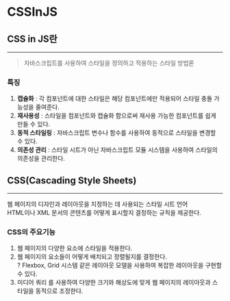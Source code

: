 # CSSInJS

## CSS in JS란

***

> 자바스크립트를 사용하여 스타일을 정의하고 적용하는 스타일 방법론

### 특징

1. **캡슐화** : 각 컴포넌트에 대한 스타일은 해당 컴포넌트에만 적용되어 스타일 충돌 가능성을 줄여준다.
2. **재사용성** : 스타일을 컴포넌트와 캡슐화 함으로써 재사용 가능한 컴포넌트를 쉽게 만들 수 있다.
3. **동적 스타일링** : 자바스크립트 변수나 함수를 사용하여 동적으로 스타일을 변경할 수 있다.
4. **의존성 관리** : 스타일 시트가 아닌 자바스크립트 모듈 시스템을 사용하여 스타일의 의존성을 관리한다.

## CSS(Cascading Style Sheets)

***

웹 페이지의 디자인과 레이아웃을 지정하는 데 사용되는 스타일 시트 언어\
HTML이나 XML 문서의 콘텐츠를 어떻게 표시할지 결정하는 규칙을 제공한다.

### CSS의 주요기능

1. 웹 페이지의 다양한 요소에 스타일을 적용한다.
2. 웹 페이지의 요소들이 어떻게 배치되고 정렬될지를 결정한다.\
   ? Flexbox, Grid 시스템 같은 레이아웃 모델을 사용하여 복잡한 레이아웃을 구현할 수 있다.
3. 미디어 쿼리 를 사용하여 다양한 크기와 해상도에 맞게 웹 페이지의 레이아웃과 스타일을 동적으로 조정한다.
